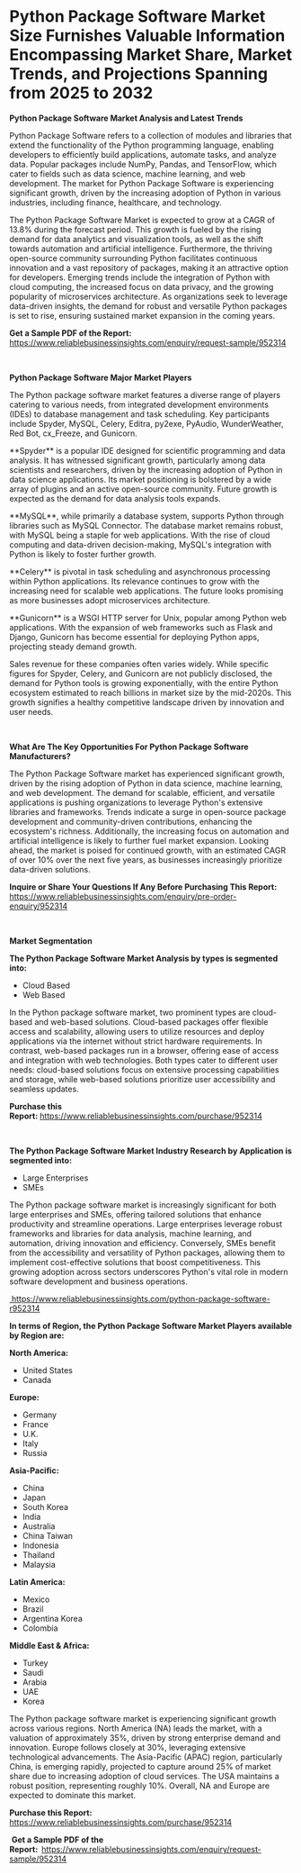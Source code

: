<p><h1>Python Package Software Market Size Furnishes Valuable Information Encompassing Market Share, Market Trends, and Projections Spanning from 2025 to 2032</h1></p><p><strong>Python Package Software Market Analysis and Latest Trends</strong></p>
<p><p>Python Package Software refers to a collection of modules and libraries that extend the functionality of the Python programming language, enabling developers to efficiently build applications, automate tasks, and analyze data. Popular packages include NumPy, Pandas, and TensorFlow, which cater to fields such as data science, machine learning, and web development. The market for Python Package Software is experiencing significant growth, driven by the increasing adoption of Python in various industries, including finance, healthcare, and technology.</p><p>The Python Package Software Market is expected to grow at a CAGR of 13.8% during the forecast period. This growth is fueled by the rising demand for data analytics and visualization tools, as well as the shift towards automation and artificial intelligence. Furthermore, the thriving open-source community surrounding Python facilitates continuous innovation and a vast repository of packages, making it an attractive option for developers. Emerging trends include the integration of Python with cloud computing, the increased focus on data privacy, and the growing popularity of microservices architecture. As organizations seek to leverage data-driven insights, the demand for robust and versatile Python packages is set to rise, ensuring sustained market expansion in the coming years.</p></p>
<p><strong>Get a Sample PDF of the Report:&nbsp;</strong> <a href="https://www.reliablebusinessinsights.com/enquiry/request-sample/952314?utm_campaign=3115&utm_medium=2&utm_source=Github&utm_content=ia&utm_term=17042025&utm_id=python-package-software">https://www.reliablebusinessinsights.com/enquiry/request-sample/952314</a></p>
<p>&nbsp;</p>
<p><strong>Python Package Software Major Market Players</strong></p>
<p><p>The Python package software market features a diverse range of players catering to various needs, from integrated development environments (IDEs) to database management and task scheduling. Key participants include Spyder, MySQL, Celery, Editra, py2exe, PyAudio, WunderWeather, Red Bot, cx_Freeze, and Gunicorn.</p><p>**Spyder** is a popular IDE designed for scientific programming and data analysis. It has witnessed significant growth, particularly among data scientists and researchers, driven by the increasing adoption of Python in data science applications. Its market positioning is bolstered by a wide array of plugins and an active open-source community. Future growth is expected as the demand for data analysis tools expands.</p><p>**MySQL**, while primarily a database system, supports Python through libraries such as MySQL Connector. The database market remains robust, with MySQL being a staple for web applications. With the rise of cloud computing and data-driven decision-making, MySQL's integration with Python is likely to foster further growth.</p><p>**Celery** is pivotal in task scheduling and asynchronous processing within Python applications. Its relevance continues to grow with the increasing need for scalable web applications. The future looks promising as more businesses adopt microservices architecture.</p><p>**Gunicorn** is a WSGI HTTP server for Unix, popular among Python web applications. With the expansion of web frameworks such as Flask and Django, Gunicorn has become essential for deploying Python apps, projecting steady demand growth.</p><p>Sales revenue for these companies often varies widely. While specific figures for Spyder, Celery, and Gunicorn are not publicly disclosed, the demand for Python tools is growing exponentially, with the entire Python ecosystem estimated to reach billions in market size by the mid-2020s. This growth signifies a healthy competitive landscape driven by innovation and user needs.</p></p>
<p>&nbsp;</p>
<p><strong>What Are The Key Opportunities For Python Package Software Manufacturers?</strong></p>
<p><p>The Python Package Software market has experienced significant growth, driven by the rising adoption of Python in data science, machine learning, and web development. The demand for scalable, efficient, and versatile applications is pushing organizations to leverage Python's extensive libraries and frameworks. Trends indicate a surge in open-source package development and community-driven contributions, enhancing the ecosystem's richness. Additionally, the increasing focus on automation and artificial intelligence is likely to further fuel market expansion. Looking ahead, the market is poised for continued growth, with an estimated CAGR of over 10% over the next five years, as businesses increasingly prioritize data-driven solutions.</p></p>
<p><strong>Inquire or Share Your Questions If Any Before Purchasing This Report:</strong> <a href="https://www.reliablebusinessinsights.com/enquiry/pre-order-enquiry/952314?utm_campaign=3115&utm_medium=2&utm_source=Github&utm_content=ia&utm_term=17042025&utm_id=python-package-software">https://www.reliablebusinessinsights.com/enquiry/pre-order-enquiry/952314</a></p>
<p>&nbsp;</p>
<p><strong>Market Segmentation</strong></p>
<p><strong>The Python Package Software Market Analysis by types is segmented into:</strong></p>
<p><ul><li>Cloud Based</li><li>Web Based</li></ul></p>
<p><p>In the Python package software market, two prominent types are cloud-based and web-based solutions. Cloud-based packages offer flexible access and scalability, allowing users to utilize resources and deploy applications via the internet without strict hardware requirements. In contrast, web-based packages run in a browser, offering ease of access and integration with web technologies. Both types cater to different user needs: cloud-based solutions focus on extensive processing capabilities and storage, while web-based solutions prioritize user accessibility and seamless updates.</p></p>
<p><strong>Purchase this Report:&nbsp;</strong><a href="https://www.reliablebusinessinsights.com/purchase/952314?utm_campaign=3115&utm_medium=2&utm_source=Github&utm_content=ia&utm_term=17042025&utm_id=python-package-software">https://www.reliablebusinessinsights.com/purchase/952314</a></p>
<p>&nbsp;</p>
<p><strong>The Python Package Software Market Industry Research by Application is segmented into:</strong></p>
<p><ul><li>Large Enterprises</li><li>SMEs</li></ul></p>
<p><p>The Python package software market is increasingly significant for both large enterprises and SMEs, offering tailored solutions that enhance productivity and streamline operations. Large enterprises leverage robust frameworks and libraries for data analysis, machine learning, and automation, driving innovation and efficiency. Conversely, SMEs benefit from the accessibility and versatility of Python packages, allowing them to implement cost-effective solutions that boost competitiveness. This growing adoption across sectors underscores Python's vital role in modern software development and business operations.</p></p>
<p><a href="https://www.reliablebusinessinsights.com/python-package-software-r952314?utm_campaign=3115&utm_medium=2&utm_source=Github&utm_content=ia&utm_term=17042025&utm_id=python-package-software">&nbsp;https://www.reliablebusinessinsights.com/python-package-software-r952314</a></p>
<p><strong>In terms of Region, the Python Package Software Market Players available by Region are:</strong></p>
<p>
    <p> <strong> North America: </strong>
        <ul>
            <li>United States</li>
            <li>Canada</li>
        </ul>
        </p> 
    <p> <strong> Europe: </strong>
        <ul>
            <li>Germany</li>
            <li>France</li>
            <li>U.K.</li>
            <li>Italy</li>
            <li>Russia</li>
        </ul>
        </p> 
    <p> <strong> Asia-Pacific: </strong>
        <ul>
            <li>China</li>
            <li>Japan</li>
            <li>South Korea</li>
            <li>India</li>
            <li>Australia</li>
            <li>China Taiwan</li>
            <li>Indonesia</li>
            <li>Thailand</li>
            <li>Malaysia</li>
        </ul>
        </p> 
    <p> <strong> Latin America: </strong>
        <ul>
            <li>Mexico</li>
            <li>Brazil</li>
            <li>Argentina Korea</li>
            <li>Colombia</li>
        </ul>
        </p> 
    <p> <strong> Middle East & Africa: </strong>
        <ul>
            <li>Turkey</li>
            <li>Saudi</li>
            <li>Arabia</li>
            <li>UAE</li>
            <li>Korea</li>
        </ul>
    </p>
    </p>
<p><p>The Python package software market is experiencing significant growth across various regions. North America (NA) leads the market, with a valuation of approximately 35%, driven by strong enterprise demand and innovation. Europe follows closely at 30%, leveraging extensive technological advancements. The Asia-Pacific (APAC) region, particularly China, is emerging rapidly, projected to capture around 25% of market share due to increasing adoption of cloud services. The USA maintains a robust position, representing roughly 10%. Overall, NA and Europe are expected to dominate this market.</p></p>
<p><strong>Purchase this Report: </strong><a href="https://www.reliablebusinessinsights.com/purchase/952314?utm_campaign=3115&utm_medium=2&utm_source=Github&utm_content=ia&utm_term=17042025&utm_id=python-package-software">https://www.reliablebusinessinsights.com/purchase/952314</a></p>
<p>&nbsp;<strong>Get a Sample PDF of the Report:&nbsp;&nbsp;</strong><a href="https://www.reliablebusinessinsights.com/enquiry/request-sample/952314?utm_campaign=3115&utm_medium=2&utm_source=Github&utm_content=ia&utm_term=17042025&utm_id=python-package-software">https://www.reliablebusinessinsights.com/enquiry/request-sample/952314</a></p>
<p><strong></strong></p>
<p><p></p><p></p><p></p></p>